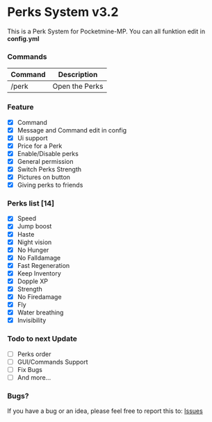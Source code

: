 # Perks System v3.2
This is a Perk System for Pocketmine-MP.
You can all funktion edit in **config.yml**

### Commands
|**Command**|**Description**|
|-----------|---------------|
|/perk |Open the Perks |

### Feature
- [X] Command
- [X] Message and Command edit in config
- [X] Ui support
- [X] Price for a Perk
- [X] Enable/Disable perks
- [X] General permission
- [X] Switch Perks Strength
- [X] Pictures on button
- [X] Giving perks to friends

### Perks list [14]
- [X] Speed
- [X] Jump boost
- [X] Haste
- [X] Night vision
- [X] No Hunger
- [X] No Falldamage
- [X] Fast Regeneration
- [X] Keep Inventory
- [X] Dopple XP
- [X] Strength
- [X] No Firedamage
- [X] Fly
- [X] Water breathing
- [X] Invisibility

### Todo to next Update
- [ ] Perks order
- [ ] GUI/Commands Support
- [ ] Fix Bugs
- [ ] And more...

### Bugs?
If you have a bug or an idea, please feel free to report this to: [Issues](https://github.com/FlxiBoy1313/Perks/issues/new)